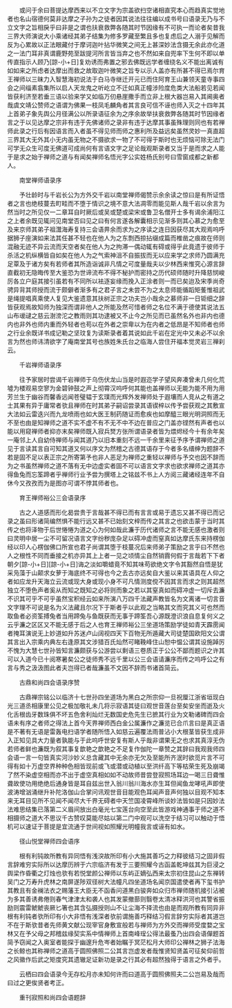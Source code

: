 <!-- { "loadSidebar": true } -->
　　或问于余曰菩提达摩西来以不立文字为宗盖欲扫空诸相直究本心而趋真实觉地者也名山宿德何莫非达摩之子孙为之徒者因其说法往往编以成书号曰语录无乃与不立文字之旨相戾乎曰非是之谓也扶衰救弊各随其时节因缘有不可执一而论者矣昔我三界大师演说大小乘诸经其弟子结集为修多罗藏至繁且多也复虑后之人溺于见解而反为心累故以正法眼藏付于摩诃迦叶拈华微笑之间无上甚深妙法含摄无余此亦化道之一法门耳非真谓鹿野苑至跋提河所言皆当弃之也不然如来自兜率下生何不即以单传直指示人顾乃[諒-小+日]复劝诱而弗置之邪去佛既远学者缠绕名义不能出离诚有如如来之所虑者达摩出而救之故取迦叶微笑之旨专以示人盖亦有所甚不得已焉尔育王禅师以三昧力入智慧海初说法于白马寺继迁开元已而住阿育王山兼领天童寺事四会之间缁素翕集所以启人天龙鬼之听屹立不迁如真正幢涉险度危类大法船若见若闻皆获利济至若垂三语以验来学又如临万仞悬崖撒手而立非上根大器岂易入其阃奥者哉虞文靖公赞师之语谓为佛果一枝凤毛麟角者其言良可信不诬也师入灭之十四年其上首弟子象先舆公月径满公以所录语征余为之序余故举扶衰救弊各随其时节因缘者言之于以见达摩之宗非有违于先佛诸师之录非有违于达摩其事虽殊理则同也有若禅师此录之行后有因语言而入者虽不得见师而师之惠利所及益远矣虽然灵妙一真直超三界其大无外其小无内虽无物之不摄欲求一物了不可得于斯时也无烦恼可除无法门可学无众生可度无佛道可成尚何有言语文字之足论哉观斯录者又当于是而求之人能于是求之始于禅师之道与有闻矣禅师名悟光字公实姓杨氏别号曰雪窗成都之新都人。

　　南堂禅师语录序

　　予壮龄时与千岩长公为方外交千岩以南堂禅师偈赞示余余读之惊曰是有所证悟者之言也绝枝蔓去町畦而不堕于情识之境不意大法凋零而能见斯人哉千岩以余言为然当时之所见仅一二章耳自时厥后或吴或楚或梁宋或鲁卫名僧开士多有谒余浦阳江之上者余既见辄问见南堂否曰见之曰有何言遂各解囊相示见渐多则其心慕之为愈至及来京师其弟子祖灊海寿复持三会语畀余而求为之序读之连日因获尽其大观焉呜呼据狮子座演如来法其任甚不轻也在他人为之东剽西掠拈缀成篇而椎凿之痕故在师则混融无迹不异云流而天空者矣在他人为之拘滞一偶动辄有碍或得乎此竟遗于彼师于杀活之机纵横皆自如矣在他人为之气索神沮不自振拔而无以应来学之求师乃圆满充足覃及于诸方矣有若师者其所造诣诚非凡情之可度量哉夫以少林西来惟究心源言辞直截初无隐晦传至大鉴恐为世谛流布不得不秘护而密持之历代硕师随时升降慈悯峻厉各立户庭其接引虽若有不同所以袪逐妄缘而挽入正涂者则一而已矣迨及宋季尚奇骋异背其师授而流于颇僻者渐多有之君子言之未尝不为之太息师能循蹈矩蒦惟祖武是绳提唱真乘使人复见大鉴遗意其扶树正宗之功夫岂小哉余之慕师非一日钜细之辞皆获观焉故知师为独深而谓非他人之所能及然可惜者师之名位不满于德使其说法五山布叆叇之慈云澍滂沱之教雨则其功逮被又不止今之所见而已虽然名外也非内也德内也非外也师内重而外轻者也苟以在外者之崇卑以为在内者之低昂是不知师者也师之行业余既详书成记勒之坚玟复为读斯录者着其说如此千岩在定光中又未必不以余言为然也师讳清欲字了庵南堂其号也族姓朱氏台之临海人尝住开福本觉灵岩三禅刹云。

　　千岩禅师语录序

　　往予家居时尝谒千岩禅师于乌伤伏龙山当是时遐迩学子望风奔凑曾未几何化荒墟为楼观易空寥为金碧钟鼓之声上彻霄汉呜呼何其能也盖禅师以无能为能不用为用芳兰生于幽谷而馨香远闻苍璧韫于玄璞而光辉外发禅师处于遐壤而人竞从之有道之士其果有异于庸常者欤且禅师在时其弟子嗣诏尝录其语锲梓以传予尝获观之其敷宣大法如云雷迭兴而九龙喷雨也如大医王制药随证而愈疾也如摩醯三眼光明洞照而无不至也由是知禅师之道不实不虚不有不无不中不边在普应之门盖亦铿然有声者也以能以用窥禅师者抑亦末矣禅师既入寂兵燹方张所谓语录者皆为煨烬经今十有余年矣一庵邻上人自幼侍禅师与闻其道乃以旧本重刻不远一千余里来征予序予谓禅师之道见于言读其言自可知其道又何以序文为然稽之古德其语存于今者多名缙绅为题辞不若是固不足以表正宗之所寄第予也非人恶足为禅师之重轻以禅师与予交也因不辞而为之书虽然禅师之道不落有无中边虚实者固不可以语言文字求也欲求禅师之道其亦得鱼兔而忘筌蹄者乎禅师行业予尝为撰塔上之铭兹不书上人方阅三藏诸经连年不自休今又孜孜而为是图亦可谓不悖其师者也。

　　育王禅师裕公三会语录序

　　古之人道感而形化曷尝贵于言哉甚不得已而有言言或易于遗忘又甚不得已而记录之虽曰形诸简编然惧不能行远又甚不已始刻文梓而传之其言之也欲击蒙于当时其传之也将泽物于后世惓惓为道之心为何如哉此濂于历代诸师之言不能无感也激者则曰灵明中居一尘不可留况语言文字纷秽庞杂足以碍冲虚而窒真如达摩氏东来持楞伽经以印人心楞伽佛口所宣也君子尚谓其堕于枝蔓况后来师弟子策励之言乎曰不然也人之根性不同而垂接之机亦异其上上者一见之顷情尘自然销霣何假于言哉若下下者朝夕[諒-小+日][諒-小+日]诲之淡如嚼蜡竟不知其味苟欲绝文字令其豁然自悟是犹采凫藻于山颠求女萝于海底终不可得也今之去古亦远矣自大鉴以来其语具在人仰之者如应龙升天海立云流或现大身或现小身不可凡情测度傥不因其言而求之则其超然独立不堕色声者奚从而知之既知之必将则而象之若以其窒真如而碍冲虚一切斥去濂不识其可乎不可乎虽然宝积经云如来所演八万四千法藏声教皆名为文离诸一切言音文字理不可说是名为义法藏且尔况下于斯者乎以此观之当略其文而究其义可也然而取鱼者必资筌搏兔者当用蹄兔与鱼既获而无事于蹄筌吾心源既澄识浪自息复何义之云乎濂之区区又不能无感于后之人也育王禅师裕公三坐道场策励学徒如青天霹雳闻者掩耳演说无上妙道如升苏迷卢山阔视四天下百物无所遁藏大司徒楚国欧阳文公谓其言出入宗乘内典左右逢原其文涉猎百氏灿然可睹鞔峰住山恕中愠公谓其设施踔厉不愧为大慧七世孙皆知言濂颇获与公游尝以剩语三卷质正于公公不鄙而题识之许其可以入道今已十阅寒暑矣公之徒师秀不远千里以公三会语请濂序而传之呜呼公之有言与秀之汲汲图此者夫岂得已者哉濂虽不文因不辞而书诸首简云。

　　古鼎和尚四会语录序赞

　　古鼎禅宗铭公以临济十七世孙四坐道场为黑白之所宗仰一旦祝厘江浙省垣现白光三道丞相康里公见之极加敬礼未几将示寂语其徒曰观世音莲台至矣安坐而逝及火化舌根齿牙数珠俱不坏五色舍利灿烂无数国史危先生已摭其行业为文勒诸碑而四会语未有序之者师之得法上首今天界禅师西白金公属濂作之濂览已合爪言曰是真正语是不著有无语是雷轰电扫语学者随所悟入如慈云遍覆法雨普沾小大根茎皆获生成非入正知见具大力量者孰能与于此呜呼世安复有斯人乎哉非谓果无之也求其真淳无伪若师者鲜也濂既为叙其事复歆艳之歆艳之不足复作伽陀一章赞之其辞曰我观我师四会语一言一句皆真实河沙妙义总含藏其中无余亦无欠及至能所齐泯时欲觅片言不可得有如十万虚空界种种色相皆现前或飞或潜或动植以至洪纤高下等枯荣生死及崩竭了然不染虚空相而亦不出于虚空真相如如不动故师昔尝登寂照场耳边一喝三日聋惟聋故使功用绝绝后通身皆是耳自兹出世入翁川翁川海水亦生耳但闻鱼龙哮吼声即使波涛增汹涌继升补陀洛伽山合掌问讯观世音目能观色耳闻声音声何独以目观不知本来无耳目见所不见闻不闻尽大千界无碍者中天竺国凌霄峰所谈妙法皆如是只因妙法法难思结集已落第二义眉间放出白毫光七宝莲台向空至此皆游戏神通事于师之道不相摄师之道大不思议千古赞叹莫能尽姑以第二门中观可以洗空于结习可以触动于悟机可以速证于菩提是宜流通于世间视如照耀光明幢我言或诬有如水。

　　径山悦堂禅师四会语序

　　根有利钝故所教有异同悟有浅湥故所印有小大施其善巧之力释彼结习之固非假言辞难穷实际所以达摩历辨于六宗临济有发于三要照耀今古函盖乾坤兹其为巨浸之舆梁作昏衢之灯烛也欤有若悦堂颜公禅师以东屿正嫡弘西来太宗初住昆山之东禅转吴门之万寿升虎林之南屏遂陟双径树大法幢凡四坐道场名闻京国遣使者再下玺书护其教且有金襕法衣之赐藩王大臣无不函香问道黑白骏奔如众归市禅师随机接引沾被为多其善诱弗倦则春气津津太和袭人也其发蒙撤蔀则翳卷太清冰释洪河也其警省振励则震雷虩虩丧厥匕箸也其含弘摄授则山不让尘海不择流也由是而观所教有同异非根有利钝者欤所印有小大非悟有浅深者欤前谓施善巧释结习假言辞穷实际者其道岂不在于斯欤昔者先师黄文献公现宰官身敷宣般若与禅师为方外交而禅师受度婺之宝林又在予父母之邦稽兹缘契实系中情禅师上首南峰珵公得法最蚤乃出四会语僤题首简予窃闻之入奥室者能探于幽邃升危岑者始瞩于冥茫松月大师印公禅林之狮子法海之长鲸也其称禅师之道高于圆照佛照二公其言岂虚发者哉惟贤知贤盖可征矣仰前哲之风徽作后武之矩度究其遗辙足证新功是录之行其必有超然独得于语言之外者乎。

　　云栖曰四会语录今无存松月亦未知何许而曰道高于圆照佛照夫二公岂易及哉而曰过之更俟贤者考正。

　　重刊寂照和尚四会语题辞

